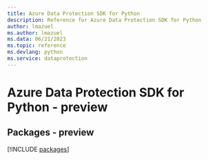 ```yaml
---
title: Azure Data Protection SDK for Python
description: Reference for Azure Data Protection SDK for Python
author: lmazuel
ms.author: lmazuel
ms.data: 06/21/2023
ms.topic: reference
ms.devlang: python
ms.service: dataprotection
---
```

# Azure Data Protection SDK for Python - preview
## Packages - preview
[!INCLUDE [packages](data-protection-index.md)]